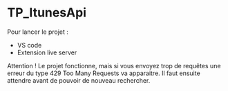 # TP_ItunesApi

Pour lancer le projet :
- VS code
- Extension live server

Attention ! 
Le projet fonctionne, mais si vous envoyez trop de requêtes une erreur du type
429 Too Many Requests va apparaitre. 
Il faut ensuite attendre avant de pouvoir de nouveau rechercher.
